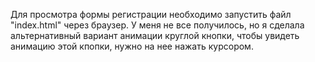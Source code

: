 Для просмотра формы регистрации необходимо запустить файл "index.html" через браузер.
У меня не все получилось, но я сделала альтернативный вариант анимации круглой кнопки, чтобы увидеть анимацию этой кпопки, нужно на нее нажать курсором.
